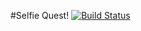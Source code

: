 #Selfie Quest!
[![Build Status](https://drone.io/github.com/asifrc/selfiequest/status.png)](https://drone.io/github.com/asifrc/selfiequest/latest)
